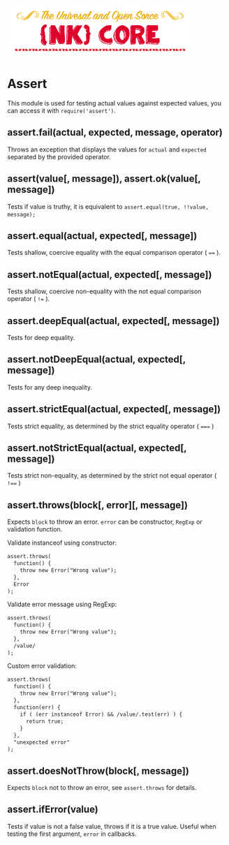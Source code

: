 ![NK-Core](../images/NKCore.png?v01)

# Assert

This module is used for testing actual values against expected values, you can
access it with `require('assert')`.

## assert.fail(actual, expected, message, operator)

Throws an exception that displays the values for `actual` and `expected` separated by the provided operator.

## assert(value[, message]), assert.ok(value[, message])

Tests if value is truthy, it is equivalent to `assert.equal(true, !!value, message);`

## assert.equal(actual, expected[, message])

Tests shallow, coercive equality with the equal comparison operator ( `==` ).

## assert.notEqual(actual, expected[, message])

Tests shallow, coercive non-equality with the not equal comparison operator ( `!=` ).

## assert.deepEqual(actual, expected[, message])

Tests for deep equality.

## assert.notDeepEqual(actual, expected[, message])

Tests for any deep inequality.

## assert.strictEqual(actual, expected[, message])

Tests strict equality, as determined by the strict equality operator ( `===` )

## assert.notStrictEqual(actual, expected[, message])

Tests strict non-equality, as determined by the strict not equal operator ( `!==` )

## assert.throws(block[, error][, message])

Expects `block` to throw an error. `error` can be constructor, `RegExp` or
validation function.

Validate instanceof using constructor:

    assert.throws(
      function() {
        throw new Error("Wrong value");
      },
      Error
    );

Validate error message using RegExp:

    assert.throws(
      function() {
        throw new Error("Wrong value");
      },
      /value/
    );

Custom error validation:

    assert.throws(
      function() {
        throw new Error("Wrong value");
      },
      function(err) {
        if ( (err instanceof Error) && /value/.test(err) ) {
          return true;
        }
      },
      "unexpected error"
    );

## assert.doesNotThrow(block[, message])

Expects `block` not to throw an error, see `assert.throws` for details.

## assert.ifError(value)

Tests if value is not a false value, throws if it is a true value. Useful when
testing the first argument, `error` in callbacks.
